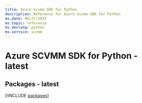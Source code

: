 ```yaml
---
title: Azure Scvmm SDK for Python
description: Reference for Azure Scvmm SDK for Python
ms.date: 06/27/2025
ms.topic: reference
ms.devlang: python
ms.service: scvmm
---
```

# Azure SCVMM SDK for Python - latest
## Packages - latest
[!INCLUDE [packages](scvmm-index.md)]